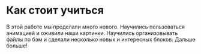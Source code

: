 # Как стоит учиться
В этой работе мы проделали много нового.
Научились пользоваться анимацией и оживили наши картинки. 
Научились организовывать файлы по бэм и сделали несколько новых и интересных блоков.
Дальше больше!

